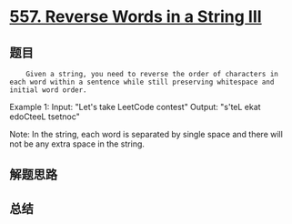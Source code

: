 # [557. Reverse Words in a String III](https://leetcode.com/problems/reverse-words-in-a-string-iii/)

## 题目

        Given a string, you need to reverse the order of characters in each word within a sentence while still preserving whitespace and initial word order.

Example 1:
Input: "Let's take LeetCode contest"
Output: "s'teL ekat edoCteeL tsetnoc"



Note:
In the string, each word is separated by single space and there will not be any extra space in the string.

      

## 解题思路


## 总结


